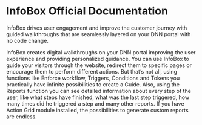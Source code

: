 # InfoBox Official Documentation

InfoBox drives user engagement and improve the customer journey with guided walkthroughs that are seamlessly layered on your DNN portal with no code change. 

InfoBox creates digital walkthroughs on your DNN portal improving the user experience and providing personalized guidance. You can use InfoBox to guide your visitors through the website, redirect them to specific pages or encourage them to perform different actions. But that’s not all, using functions like Enforce workflow, Triggers, Conditions and Tokens you practically have infinite possibilities to create a Guide. Also, using the Reports function you can see detailed information about every step of the user, like what steps have finished, what was the last step triggered, how many times did he triggered a step and many other reports. If you have Action Grid module installed, the possibilities to generate custom reports are endless.
